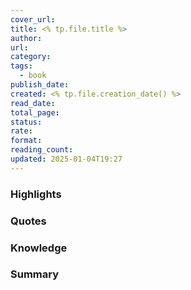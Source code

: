 ```yaml
---
cover_url: 
title: <% tp.file.title %>
author: 
url: 
category: 
tags:
  - book
publish_date: 
created: <% tp.file.creation_date() %>
read_date: 
total_page: 
status: 
rate: 
format: 
reading_count: 
updated: 2025-01-04T19:27
---
```


### Highlights

### Quotes

### Knowledge

### Summary

